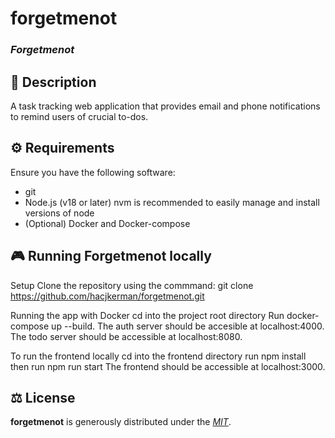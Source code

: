 # forgetmenot

### *Forgetmenot*

## 📄 Description
A task tracking web application that provides email and phone notifications to remind users of crucial to-dos.


## ⚙️ Requirements
Ensure you have the following software:
* git
* Node.js (v18 or later)
nvm is recommended to easily manage and install versions of node
* (Optional) Docker and Docker-compose


## 🎮 Running Forgetmenot locally
Setup
Clone the repository using the commmand: git clone https://github.com/hacjkerman/forgetmenot.git

Running the app with Docker
cd into the project root directory
Run docker-compose up --build. The auth server should be accesible at localhost:4000. The todo server should be accessible at localhost:8080.

To run the frontend locally
cd into the frontend directory
run npm install
then run npm run start
The frontend should be accessible at localhost:3000.

## ⚖️ License

**forgetmenot** is generously distributed under the *[MIT](https://opensource.org/licenses/MIT)*.
